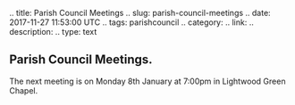 .. title: Parish Council Meetings
.. slug: parish-council-meetings
.. date: 2017-11-27 11:53:00 UTC
.. tags: parishcouncil
.. category:
.. link:
.. description:
.. type: text


## Parish Council Meetings.
The next meeting is on Monday 8th January at 7:00pm in Lightwood Green Chapel.
